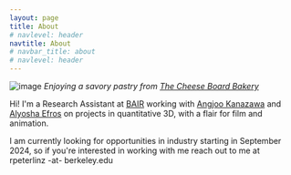 ```yaml
---
layout: page
title: About
# navlevel: header
navtitle: About
# navbar_title: about
# navlevel: header
---
```


![image](me.png)
*Enjoying a savory pastry from [The Cheese Board Bakery](https://cheeseboardcollective.coop)*

Hi! I'm a Research Assistant at [BAIR](https://bair.berkeley.edu) working with [Angjoo Kanazawa](https://people.eecs.berkeley.edu/~kanazawa/) and [Alyosha Efros](https://people.eecs.berkeley.edu/~efros/) on projects in quantitative 3D, with a flair for film and animation. 

I am currently looking for opportunities in industry starting in September 2024, so if you're interested in working with me reach out to me at rpeterlinz -at- berkeley.edu


